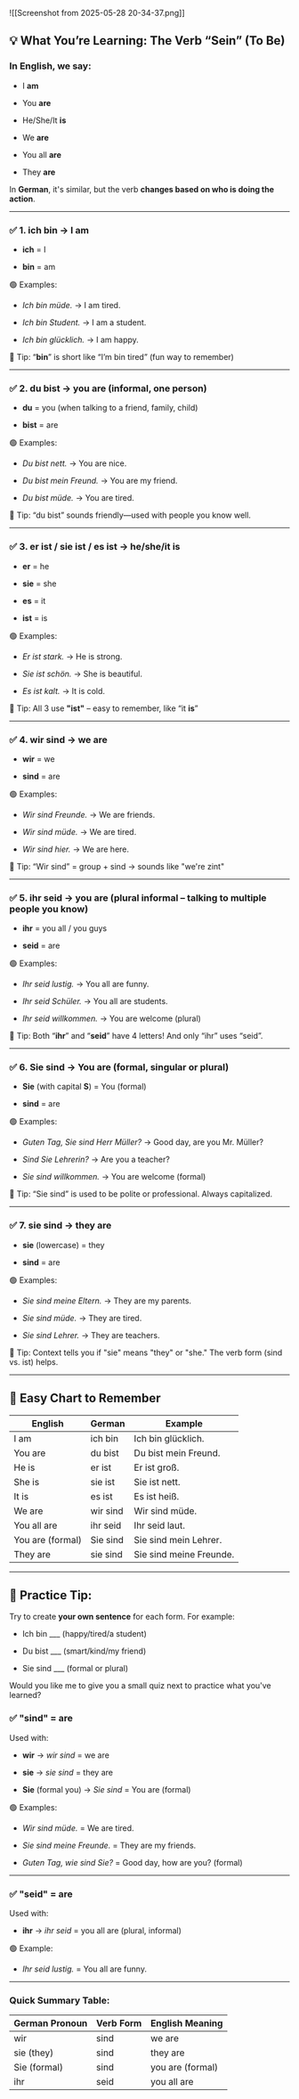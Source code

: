![[Screenshot from 2025-05-28 20-34-37.png]]

## 💡 What You’re Learning: The Verb “Sein” (To Be)

### In English, we say:

- I **am**
    
- You **are**
    
- He/She/It **is**
    
- We **are**
    
- You all **are**
    
- They **are**
    

In **German**, it's similar, but the verb **changes based on who is doing the action**.

---

### ✅ 1. **ich bin** → I am

- **ich** = I
    
- **bin** = am
    

🟢 Examples:

- _Ich bin müde._ → I am tired.
    
- _Ich bin Student._ → I am a student.
    
- _Ich bin glücklich._ → I am happy.
    

🧠 Tip: “**bin**” is short like “I’m bin tired” (fun way to remember)

---

### ✅ 2. **du bist** → you are (informal, one person)

- **du** = you (when talking to a friend, family, child)
    
- **bist** = are
    

🟢 Examples:

- _Du bist nett._ → You are nice.
    
- _Du bist mein Freund._ → You are my friend.
    
- _Du bist müde._ → You are tired.
    

🧠 Tip: “du bist” sounds friendly—used with people you know well.

---

### ✅ 3. **er ist / sie ist / es ist** → he/she/it is

- **er** = he
    
- **sie** = she
    
- **es** = it
    
- **ist** = is
    

🟢 Examples:

- _Er ist stark._ → He is strong.
    
- _Sie ist schön._ → She is beautiful.
    
- _Es ist kalt._ → It is cold.
    

🧠 Tip: All 3 use **"ist"** – easy to remember, like “it **is**”

---

### ✅ 4. **wir sind** → we are

- **wir** = we
    
- **sind** = are
    

🟢 Examples:

- _Wir sind Freunde._ → We are friends.
    
- _Wir sind müde._ → We are tired.
    
- _Wir sind hier._ → We are here.
    

🧠 Tip: “Wir sind” = group + sind → sounds like "we're zint"

---

### ✅ 5. **ihr seid** → you are (plural informal – talking to multiple people you know)

- **ihr** = you all / you guys
    
- **seid** = are
    

🟢 Examples:

- _Ihr seid lustig._ → You all are funny.
    
- _Ihr seid Schüler._ → You all are students.
    
- _Ihr seid willkommen._ → You are welcome (plural)
    

🧠 Tip: Both “**ihr**” and “**seid**” have 4 letters! And only “ihr” uses “seid”.

---

### ✅ 6. **Sie sind** → You are (formal, singular or plural)

- **Sie** (with capital **S**) = You (formal)
    
- **sind** = are
    

🟢 Examples:

- _Guten Tag, Sie sind Herr Müller?_ → Good day, are you Mr. Müller?
    
- _Sind Sie Lehrerin?_ → Are you a teacher?
    
- _Sie sind willkommen._ → You are welcome (formal)
    

🧠 Tip: “Sie sind” is used to be polite or professional. Always capitalized.

---

### ✅ 7. **sie sind** → they are

- **sie** (lowercase) = they
    
- **sind** = are
    

🟢 Examples:

- _Sie sind meine Eltern._ → They are my parents.
    
- _Sie sind müde._ → They are tired.
    
- _Sie sind Lehrer._ → They are teachers.
    

🧠 Tip: Context tells you if "sie" means "they" or "she." The verb form (sind vs. ist) helps.

---

## 🧠 Easy Chart to Remember

|English|German|Example|
|---|---|---|
|I am|ich bin|Ich bin glücklich.|
|You are|du bist|Du bist mein Freund.|
|He is|er ist|Er ist groß.|
|She is|sie ist|Sie ist nett.|
|It is|es ist|Es ist heiß.|
|We are|wir sind|Wir sind müde.|
|You all are|ihr seid|Ihr seid laut.|
|You are (formal)|Sie sind|Sie sind mein Lehrer.|
|They are|sie sind|Sie sind meine Freunde.|

---

## 📝 Practice Tip:

Try to create **your own sentence** for each form. For example:

- Ich bin ___ (happy/tired/a student)
    
- Du bist ___ (smart/kind/my friend)
    
- Sie sind ___ (formal or plural)
    

Would you like me to give you a small quiz next to practice what you've learned?

### ✅ **"sind"** = **are**

Used with:

- **wir** → _wir sind_ = we are
    
- **sie** → _sie sind_ = they are
    
- **Sie** (formal you) → _Sie sind_ = You are (formal)
    

🟢 Examples:

- _Wir sind müde._ = We are tired.
    
- _Sie sind meine Freunde._ = They are my friends.
    
- _Guten Tag, wie sind Sie?_ = Good day, how are you? (formal)
    

---

### ✅ **"seid"** = **are**

Used with:

- **ihr** → _ihr seid_ = you all are (plural, informal)
    

🟢 Example:

- _Ihr seid lustig._ = You all are funny.
    

---

### Quick Summary Table:

|German Pronoun|Verb Form|English Meaning|
|---|---|---|
|wir|sind|we are|
|sie (they)|sind|they are|
|Sie (formal)|sind|you are (formal)|
|ihr|seid|you all are|
